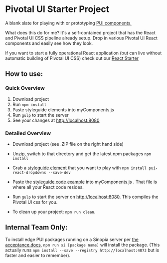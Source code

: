 # Pivotal UI Starter Project

A blank slate for playing with or prototyping [PUI components.](http://styleguide.pivotal.io)

What does this do for me?
It's a self-contained project that has the React and Pivotal UI CSS pipeline already setup. Drop in various Pivotal UI React components and easily see how they look.

If you want to start a fully operational React application (but can live without automatic building of Pivotal UI CSS) check out our [React Starter](https://github.com/pivotal-cf/react-starter)

## How to use:

### Quick Overview

1. Download project
1. Run `npm install`
1. Paste styleguide elements into myComponents.js
1. Run `gulp` to start the server
1. See your changes at [http://localhost:8080](http://localhost:8080)

### Detailed Overview

- Download project (see .ZIP file on the right hand side)
- Unzip, switch to that directory and get the latest npm packages 
`npm install`
- Grab a [styleguide element](http://styleguide.cfapps.io/react.html#dropdown_react) that you want to play with 
`npm install pui-react-dropdowns --save-dev`

- Paste the [styleguide code example](http://styleguide.cfapps.io/react.html#dropdown_react) into myComponents.js . That file is where all your React code resides.
- Run `gulp` to start the server on [http://localhost:8080](http://localhost:8080). This compiles the Pivotal UI css for you.

- To clean up your project: `npm run clean`.

## Internal Team Only:

To install edge PUI packages running on a Sinopia server per [the acceptance docs](https://github.com/pivotal-cf/pivotal-ui/blob/master/CORE_TEAM_DOCS.md#acceptance), `npm run si [package name]` will install the package. (This actually runs `npm install --save --registry http://localhost:4873` but is faster and easier to remember).
